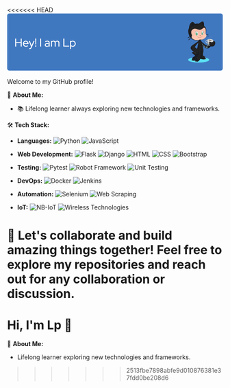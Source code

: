<<<<<<< HEAD
![Header](./github-header-image.png)

Welcome to my GitHub profile! 

🚀 **About Me:**
- 📚 Lifelong learner always exploring new technologies and frameworks.

🛠️ **Tech Stack:**
- **Languages:** 
  ![Python](https://img.shields.io/badge/Python-yellow?style=flat-square&logo=Python&logoColor=white)
  ![JavaScript](https://img.shields.io/badge/JavaScript-yellow?style=flat-square&logo=javascript&logoColor=white)

- **Web Development:** 
  ![Flask](https://img.shields.io/badge/Flask-lightgrey?style=flat-square&logo=flask&logoColor=white)
  ![Django](https://img.shields.io/badge/Django-brightgreen?style=flat-square&logo=django&logoColor=white)
  ![HTML](https://img.shields.io/badge/HTML-orange?style=flat-square&logo=html5&logoColor=white)
  ![CSS](https://img.shields.io/badge/CSS-blue?style=flat-square&logo=css3&logoColor=white)
  ![Bootstrap](https://img.shields.io/badge/Bootstrap-purple?style=flat-square&logo=bootstrap&logoColor=white)

- **Testing:** 
  ![Pytest](https://img.shields.io/badge/Pytest-green?style=flat-square&logo=Pytest&logoColor=white)
  ![Robot Framework](https://img.shields.io/badge/Robot%20Framework-red?style=flat-square&logo=robot-framework&logoColor=white)
  ![Unit Testing](https://img.shields.io/badge/Unit_Testing-green?style=flat-square&logo=JUnit&logoColor=white)

- **DevOps:** 
  ![Docker](https://img.shields.io/badge/Docker-blue?style=flat-square&logo=docker&logoColor=white)
  ![Jenkins](https://img.shields.io/badge/Jenkins-red?style=flat-square&logo=jenkins&logoColor=white)

- **Automation:** 
  ![Selenium](https://img.shields.io/badge/Selenium-brightgreen?style=flat-square&logo=selenium&logoColor=white)
  ![Web Scraping](https://img.shields.io/badge/Web_Scraping-green?style=flat-square&logo=Python&logoColor=white)

- **IoT:** 
  ![NB-IoT](https://img.shields.io/badge/NB--IoT-blue?style=flat-square&logo=Arduino&logoColor=white)
  ![Wireless Technologies](https://img.shields.io/badge/Wireless_Technologies-blue?style=flat-square&logo=Bluetooth&logoColor=white)

🤝 **Let's collaborate and build amazing things together! Feel free to explore my repositories and reach out for any collaboration or discussion.**
=======
# Hi, I'm Lp 👋

🚀 **About Me:**
- Lifelong learner exploring new technologies and frameworks.
>>>>>>> 2513fbe7898abfe9d010876381e37fdd0be208d6
